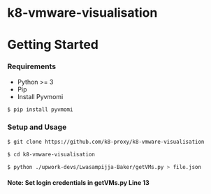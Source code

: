 # k8-vmware-visualisation

# Getting Started

### Requirements
- Python >= 3
- Pip
- Install Pyvmomi

```sh
$ pip install pyvmomi
```

### Setup and Usage

```sh
$ git clone https://github.com/k8-proxy/k8-vmware-visualisation

$ cd k8-vmware-visualisation

$ python ./upwork-devs/Lwasampijja-Baker/getVMs.py > file.json
```

#### Note: Set login credentials in getVMs.py Line 13
